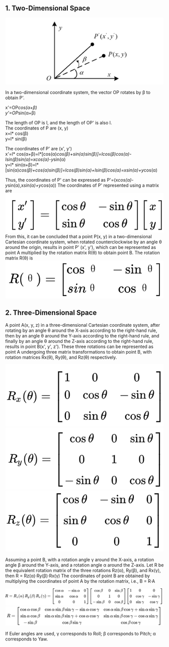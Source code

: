 ## 1. Two-Dimensional Space
![Figure 1](../Resources/2d_rotation.png)

In a two-dimensional coordinate system, the vector OP rotates by β to obtain P'.

x'=OP*cos(α+β) \
y'=OP*sin(α+β)


The length of OP is l, and the length of OP' is also l.\
The coordinates of P are (x, y) \
x=l* cos(β)\
y=l* sin(β)

The coordinates of P' are (x', y') \
x'=l* cos(α+β)=l*[cos(α)*cos(β)+sin(α)*sin(β)]=l*cos(β)*cos(α)-l*sin(β)*sin(α)=x*cos(α)-y*sin(α)
\
y=l* sin(α+β)=l*[sin(α)*cos(β)+cos(α)*sin(β)]=l*cos(β)*sin(α)+l*sin(β)*cos(α)=x*sin(α)+y*cos(α)

Thus, the coordinates of P' can be expressed as
P'=(x*cos(α)-y*sin(α),x*sin(α)+y*cos(α))
The coordinates of P' represented using a matrix are \
![Figure 1](../Resources/2d_mat.png) \
From this, it can be concluded that a point P(x, y) in a two-dimensional Cartesian coordinate system, when rotated counterclockwise by an angle θ around the origin, results in point P' (x', y'), which can be represented as point A multiplied by the rotation matrix R(θ) to obtain point B.
The rotation matrix R(θ) is \
![Figure 1](../Resources/R_theta.png)

## 2. Three-Dimensional Space
A point A(x, y, z) in a three-dimensional Cartesian coordinate system, after rotating by an angle θ around the X-axis according to the right-hand rule, then by an angle θ around the Y-axis according to the right-hand rule, and finally by an angle θ around the Z-axis according to the right-hand rule, results in point B(x', y', z'). These three rotations can be represented as point A undergoing three matrix transformations to obtain point B, with rotation matrices Rx(θ), Ry(θ), and Rz(θ) respectively.

![Figure 1](../Resources/Rx_theta.png)
![Figure 1](../Resources/Ry_theta.png)
![Figure 1](../Resources/Rz_theta.png)

Assuming a point B, with a rotation angle γ around the X-axis, a rotation angle β around the Y-axis, and a rotation angle α around the Z-axis.
Let R be the equivalent rotation matrix of the three rotations Rz(α), Ry(β), and Rx(γ), then R = Rz(α)·Ry(β)·Rx(γ)
The coordinates of point B are obtained by multiplying the coordinates of point A by the rotation matrix, i.e., B = R·A

![Figure 1](../Resources/R_1.png)
![Figure 1](../Resources/R_2.png)

If Euler angles are used, γ corresponds to Roll; β corresponds to Pitch; α corresponds to Yaw.
